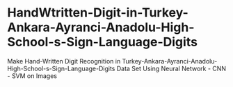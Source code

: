 # HandWtritten-Digit-in-Turkey-Ankara-Ayranci-Anadolu-High-School-s-Sign-Language-Digits
Make Hand-Written Digit Recognition  in Turkey-Ankara-Ayranci-Anadolu-High-School-s-Sign-Language-Digits Data Set
Using Neural Network - CNN - SVM on Images
